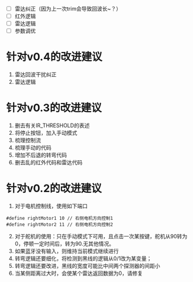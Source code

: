 -[ ] 雷达纠正（因为上一次trim会导致回波长~？）
-[ ] 红外逻辑
-[ ] 雷达逻辑
-[ ] 参数调优

# 针对v0.4的改进建议
1. 雷达回波干扰纠正
2. 雷达逻辑



# 针对v0.3的改进建议
1. 删去有关IR_THRESHOLD的表述
2. 将停止按钮，加入手动模式
3. 梳理控制流
4. 梳理手动的代码
5. 增加不后退的转弯代码
6. 删去乱的红外代码和雷达代码

# 针对v0.2的改进建议
1. 对于电机控制线，使用如下端口 
```
#define rightMotor1 10 // 右侧电机方向控制1
#define rightMotor2 11 // 右侧电机方向控制2
```
2. 对于舵机的使用：只在手动模式下可用，且点击一次某按键，舵机从90转为0，停顿一定时间后，转为90.无其他情况。
3. 如果蓝牙没有输入，则维持当前模式继续进行
4. 转弯逻辑还要细化，将检测到黑线的逻辑从0/1改为某变量；
5. 转弯逻辑还要改进，黑线的宽度可能比中间两个探测器的间距小
6. 当某侧距离过大时，会使某个雷达返回数据为0，请修复






